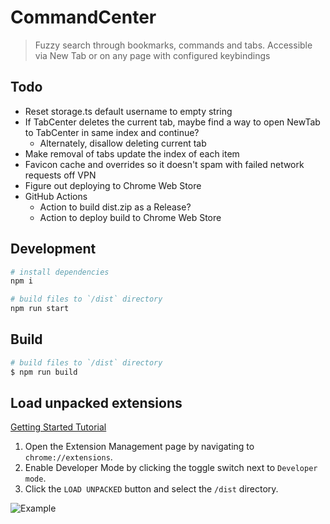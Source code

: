 # CommandCenter

> Fuzzy search through bookmarks, commands and tabs. Accessible via New Tab or on any page with configured keybindings

## Todo
- Reset storage.ts default username to empty string
- If TabCenter deletes the current tab, maybe find a way to open NewTab to TabCenter in same index and continue?
    - Alternately, disallow deleting current tab
- Make removal of tabs update the index of each item
- Favicon cache and overrides so it doesn't spam with failed network requests off VPN
- Figure out deploying to Chrome Web Store
- GitHub Actions
    - Action to build dist.zip as a Release?
    - Action to deploy build to Chrome Web Store

## Development

```bash
# install dependencies
npm i

# build files to `/dist` directory
npm run start
```

## Build

```bash
# build files to `/dist` directory
$ npm run build
```

## Load unpacked extensions

[Getting Started Tutorial](https://developer.chrome.com/docs/extensions/mv3/getstarted/)

1. Open the Extension Management page by navigating to `chrome://extensions`.
2. Enable Developer Mode by clicking the toggle switch next to `Developer mode`.
3. Click the `LOAD UNPACKED` button and select the `/dist` directory.

![Example](https://wd.imgix.net/image/BhuKGJaIeLNPW9ehns59NfwqKxF2/vOu7iPbaapkALed96rzN.png?auto=format&w=571)
